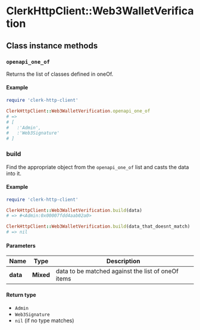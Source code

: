 # ClerkHttpClient::Web3WalletVerification

## Class instance methods

### `openapi_one_of`

Returns the list of classes defined in oneOf.

#### Example

```ruby
require 'clerk-http-client'

ClerkHttpClient::Web3WalletVerification.openapi_one_of
# =>
# [
#   :'Admin',
#   :'Web3Signature'
# ]
```

### build

Find the appropriate object from the `openapi_one_of` list and casts the data into it.

#### Example

```ruby
require 'clerk-http-client'

ClerkHttpClient::Web3WalletVerification.build(data)
# => #<Admin:0x00007fdd4aab02a0>

ClerkHttpClient::Web3WalletVerification.build(data_that_doesnt_match)
# => nil
```

#### Parameters

| Name | Type | Description |
| ---- | ---- | ----------- |
| **data** | **Mixed** | data to be matched against the list of oneOf items |

#### Return type

- `Admin`
- `Web3Signature`
- `nil` (if no type matches)


